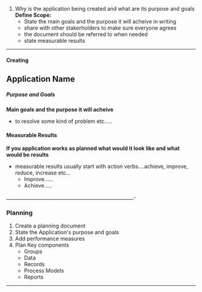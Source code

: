 
1. Why is the application being created and what are its purpose and goals
**Define Scope:** 
    - State the main goals and the purpose it will acheive in writing
    - share with other stakerholders to make sure everyone agrees
    - the document should be referred to when needed
    - state measurable results
_____________________________________________________________
#### Creating

## Application Name

##### Purpose and Goals
**Main goals and the purpose it will acheive**
- to resolve some kind of problem etc.....

#### Measurable Results
**If you application works as planned what would it look like and what would be results**
- measurable results usually start with action verbs....achieve, improve, reduce, increase etc...
    - Improve......
    - Achieve.....


_____________________________________________________-
### Planning
1. Create a planning document
2. State the Application's purpose and goals
3. Add performance measures
4. Plan Key components
    - Groups
    - Data
    - Records
    - Process Models
    - Reports
______________________________________________________
